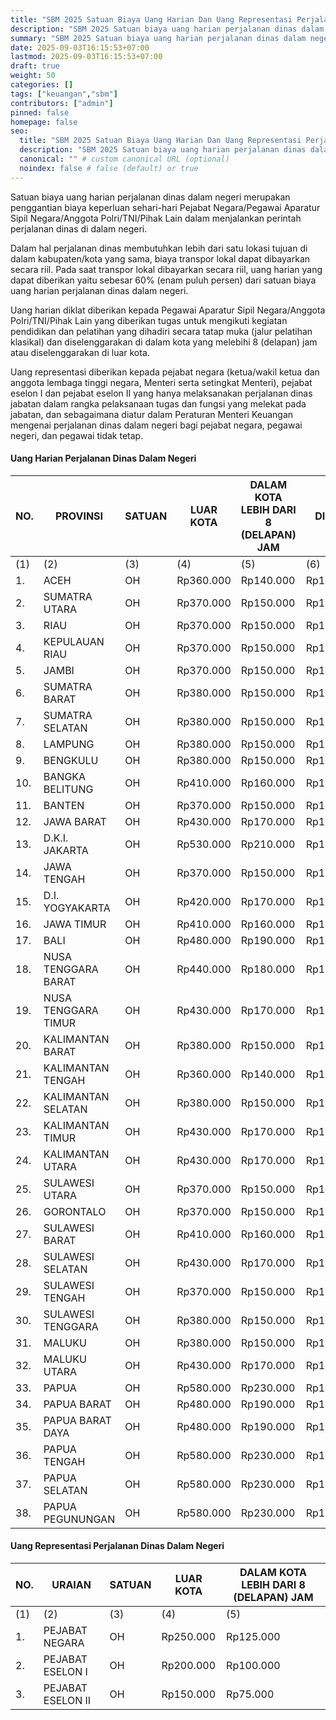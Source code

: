 ```yaml
---
title: "SBM 2025 Satuan Biaya Uang Harian Dan Uang Representasi Perjalanan Dinas Dalam Negeri"
description: "SBM 2025 Satuan biaya uang harian perjalanan dinas dalam negeri merupakan penggantian biaya keperluan sehari-hari Pejabat Negara/Pegawai Aparatur Sipil Negara/Anggota Polri/TNI/Pihak Lain dalam menjalankan perintah perjalanan dinas di dalam negeri."
summary: "SBM 2025 Satuan biaya uang harian perjalanan dinas dalam negeri merupakan penggantian biaya keperluan sehari-hari Pejabat Negara/Pegawai Aparatur Sipil Negara/Anggota Polri/TNI/Pihak Lain dalam menjalankan perintah perjalanan dinas di dalam negeri."
date: 2025-09-03T16:15:53+07:00
lastmod: 2025-09-03T16:15:53+07:00
draft: true
weight: 50
categories: []
tags: ["keuangan","sbm"]
contributors: ["admin"]
pinned: false
homepage: false
seo:
  title: "SBM 2025 Satuan Biaya Uang Harian Dan Uang Representasi Perjalanan Dinas Dalam Negeri" # custom title (optional)
  description: "SBM 2025 Satuan biaya uang harian perjalanan dinas dalam negeri merupakan penggantian biaya keperluan sehari-hari Pejabat Negara/Pegawai Aparatur Sipil Negara/Anggota Polri/TNI/Pihak Lain dalam menjalankan perintah perjalanan dinas di dalam negeri." # custom description (recommended)
  canonical: "" # custom canonical URL (optional)
  noindex: false # false (default) or true
---
```


Satuan biaya uang harian perjalanan dinas dalam negeri merupakan penggantian biaya keperluan sehari-hari Pejabat Negara/Pegawai Aparatur Sipil Negara/Anggota Polri/TNI/Pihak Lain dalam menjalankan perintah perjalanan dinas di dalam negeri.

Dalam hal perjalanan dinas membutuhkan lebih dari satu lokasi tujuan di dalam kabupaten/kota yang sama, biaya transpor lokal dapat dibayarkan secara riil. Pada saat transpor lokal dibayarkan secara riil, uang harian yang dapat diberikan yaitu sebesar 60% (enam puluh persen) dari satuan biaya uang harian perjalanan dinas dalam negeri.

Uang harian diklat diberikan kepada Pegawai Aparatur Sipil Negara/Anggota Polri/TNI/Pihak Lain yang diberikan tugas untuk mengikuti kegiatan pendidikan dan pelatihan yang dihadiri secara tatap muka (jalur pelatihan klasikal) dan diselenggarakan di dalam kota yang melebihi 8 (delapan) jam atau diselenggarakan di luar kota.

Uang representasi diberikan kepada pejabat negara (ketua/wakil ketua dan anggota lembaga tinggi negara, Menteri serta setingkat Menteri), pejabat eselon I dan pejabat eselon II yang hanya melaksanakan perjalanan dinas jabatan dalam rangka pelaksanaan tugas dan fungsi yang melekat pada jabatan, dan sebagaimana diatur dalam Peraturan Menteri Keuangan mengenai perjalanan dinas dalam negeri bagi pejabat negara, pegawai negeri, dan pegawai tidak tetap.

#### Uang Harian Perjalanan Dinas Dalam Negeri

| NO. | PROVINSI            | SATUAN | LUAR KOTA | DALAM KOTA LEBIH DARI 8 (DELAPAN) JAM | DIKLAT    |
| --- | ------------------- | ------ | --------- | ------------------------------------- | --------- |
| (1) | (2)                 | (3)    | (4)       | (5)                                   | (6)       |
| 1.  | ACEH                | OH     | Rp360.000 | Rp140.000                             | Rp110.000 |
| 2.  | SUMATRA UTARA       | OH     | Rp370.000 | Rp150.000                             | Rp110.000 |
| 3.  | RIAU                | OH     | Rp370.000 | Rp150.000                             | Rp110.000 |
| 4.  | KEPULAUAN RIAU      | OH     | Rp370.000 | Rp150.000                             | Rp110.000 |
| 5.  | JAMBI               | OH     | Rp370.000 | Rp150.000                             | Rp110.000 |
| 6.  | SUMATRA BARAT       | OH     | Rp380.000 | Rp150.000                             | Rp110.000 |
| 7.  | SUMATRA SELATAN     | OH     | Rp380.000 | Rp150.000                             | Rp110.000 |
| 8.  | LAMPUNG             | OH     | Rp380.000 | Rp150.000                             | Rp110.000 |
| 9.  | BENGKULU            | OH     | Rp380.000 | Rp150.000                             | Rp110.000 |
| 10. | BANGKA BELITUNG     | OH     | Rp410.000 | Rp160.000                             | Rp120.000 |
| 11. | BANTEN              | OH     | Rp370.000 | Rp150.000                             | Rp110.000 |
| 12. | JAWA BARAT          | OH     | Rp430.000 | Rp170.000                             | Rp130.000 |
| 13. | D.K.I. JAKARTA      | OH     | Rp530.000 | Rp210.000                             | Rp160.000 |
| 14. | JAWA TENGAH         | OH     | Rp370.000 | Rp150.000                             | Rp110.000 |
| 15. | D.I. YOGYAKARTA     | OH     | Rp420.000 | Rp170.000                             | Rp130.000 |
| 16. | JAWA TIMUR          | OH     | Rp410.000 | Rp160.000                             | Rp120.000 |
| 17. | BALI                | OH     | Rp480.000 | Rp190.000                             | Rp140.000 |
| 18. | NUSA TENGGARA BARAT | OH     | Rp440.000 | Rp180.000                             | Rp130.000 |
| 19. | NUSA TENGGARA TIMUR | OH     | Rp430.000 | Rp170.000                             | Rp130.000 |
| 20. | KALIMANTAN BARAT    | OH     | Rp380.000 | Rp150.000                             | Rp110.000 |
| 21. | KALIMANTAN TENGAH   | OH     | Rp360.000 | Rp140.000                             | Rp110.000 |
| 22. | KALIMANTAN SELATAN  | OH     | Rp380.000 | Rp150.000                             | Rp110.000 |
| 23. | KALIMANTAN TIMUR    | OH     | Rp430.000 | Rp170.000                             | Rp130.000 |
| 24. | KALIMANTAN UTARA    | OH     | Rp430.000 | Rp170.000                             | Rp130.000 |
| 25. | SULAWESI UTARA      | OH     | Rp370.000 | Rp150.000                             | Rp110.000 |
| 26. | GORONTALO           | OH     | Rp370.000 | Rp150.000                             | Rp110.000 |
| 27. | SULAWESI BARAT      | OH     | Rp410.000 | Rp160.000                             | Rp120.000 |
| 28. | SULAWESI SELATAN    | OH     | Rp430.000 | Rp170.000                             | Rp130.000 |
| 29. | SULAWESI TENGAH     | OH     | Rp370.000 | Rp150.000                             | Rp110.000 |
| 30. | SULAWESI TENGGARA   | OH     | Rp380.000 | Rp150.000                             | Rp110.000 |
| 31. | MALUKU              | OH     | Rp380.000 | Rp150.000                             | Rp110.000 |
| 32. | MALUKU UTARA        | OH     | Rp430.000 | Rp170.000                             | Rp130.000 |
| 33. | PAPUA               | OH     | Rp580.000 | Rp230.000                             | Rp170.000 |
| 34. | PAPUA BARAT         | OH     | Rp480.000 | Rp190.000                             | Rp140.000 |
| 35. | PAPUA BARAT DAYA    | OH     | Rp480.000 | Rp190.000                             | Rp140.000 |
| 36. | PAPUA TENGAH        | OH     | Rp580.000 | Rp230.000                             | Rp170.000 |
| 37. | PAPUA SELATAN       | OH     | Rp580.000 | Rp230.000                             | Rp170.000 |
| 38. | PAPUA PEGUNUNGAN    | OH     | Rp580.000 | Rp230.000                             | Rp170.000 |


#### Uang Representasi Perjalanan Dinas Dalam Negeri

| NO.  | URAIAN            | SATUAN | LUAR KOTA | DALAM KOTA LEBIH DARI 8 (DELAPAN) JAM |
| ---- | ----------------- | ------ | --------- | ------------------------------------- |
| (1)  | (2)               | (3)    | (4)       | (5)                                   |
| 1.   | PEJABAT NEGARA    | OH     | Rp250.000 | Rp125.000                             |
| 2.   | PEJABAT ESELON I  | OH     | Rp200.000 | Rp100.000                             |
| 3.   | PEJABAT ESELON II | OH     | Rp150.000 | Rp75.000                              |
